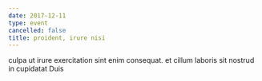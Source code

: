 ```yaml
---
date: 2017-12-11
type: event
cancelled: false
title: proident, irure nisi
---
```

culpa ut irure exercitation sint enim consequat. et cillum laboris sit nostrud in cupidatat Duis